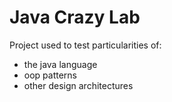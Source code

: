 # Java Crazy Lab
Project used to test particularities of:
- the java language
- oop patterns
- other design architectures
